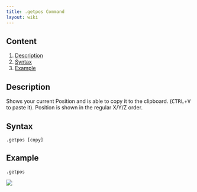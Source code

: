 ```yaml
---
title: .getpos Command
layout: wiki
---
```

## Content
  1. [Description](#description)
  2. [Syntax](#syntax)
  3. [Example](#example)

## Description
Shows your current Position and is able to copy it to the clipboard. (<kbd>CTRL</kbd>+<kbd>V</kbd> to paste it).
Position is shown in the regular X/Y/Z order.

## Syntax
`.getpos [copy]`

## Example
`.getpos`

![](http://puu.sh/hJpGE/fbee4bae69.png)

